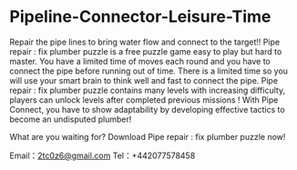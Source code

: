 # Pipeline-Connector-Leisure-Time
Repair the pipe lines to bring water flow and connect to the target!!
Pipe repair : fix plumber puzzle is a free puzzle game easy to play but hard to master.
You have a limited time of moves each round and you have to connect the pipe before running out of time. There is a limited time so you will use your smart brain to think well and fast to connect the pipe.
Pipe repair : fix plumber puzzle contains many levels with increasing difficulty, players can unlock levels after completed previous missions !
With Pipe Connect, you have to show adaptability by developing effective tactics to become an undisputed plumber!

What are you waiting for? Download Pipe repair : fix plumber puzzle now!

Email：2tc0z6@gmail.com
Tel：+442077578458
